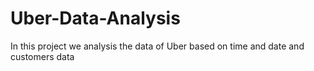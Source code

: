 # Uber-Data-Analysis
In this project we analysis the data of Uber based on time and date and customers data
